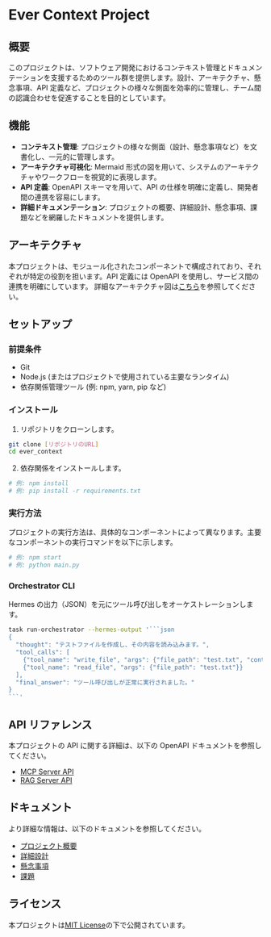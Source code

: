 # Ever Context Project

## 概要

このプロジェクトは、ソフトウェア開発におけるコンテキスト管理とドキュメンテーションを支援するためのツール群を提供します。設計、アーキテクチャ、懸念事項、API 定義など、プロジェクトの様々な側面を効率的に管理し、チーム間の認識合わせを促進することを目的としています。

## 機能

- **コンテキスト管理**: プロジェクトの様々な側面（設計、懸念事項など）を文書化し、一元的に管理します。
- **アーキテクチャ可視化**: Mermaid 形式の図を用いて、システムのアーキテクチャやワークフローを視覚的に表現します。
- **API 定義**: OpenAPI スキーマを用いて、API の仕様を明確に定義し、開発者間の連携を容易にします。
- **詳細ドキュメンテーション**: プロジェクトの概要、詳細設計、懸念事項、課題などを網羅したドキュメントを提供します。

## アーキテクチャ

本プロジェクトは、モジュール化されたコンポーネントで構成されており、それぞれが特定の役割を担います。API 定義には OpenAPI を使用し、サービス間の連携を明確にしています。
詳細なアーキテクチャ図は[こちら](diagram/archutecture_diagram.mmd)を参照してください。

## セットアップ

### 前提条件

- Git
- Node.js (またはプロジェクトで使用されている主要なランタイム)
- 依存関係管理ツール (例: npm, yarn, pip など)

### インストール

1. リポジトリをクローンします。

```bash
git clone [リポジトリのURL]
cd ever_context
```

2. 依存関係をインストールします。

```bash
# 例: npm install
# 例: pip install -r requirements.txt
```

### 実行方法

プロジェクトの実行方法は、具体的なコンポーネントによって異なります。主要なコンポーネントの実行コマンドを以下に示します。

```bash
# 例: npm start
# 例: python main.py
```

### Orchestrator CLI

Hermes の出力（JSON）を元にツール呼び出しをオーケストレーションします。

```bash
task run-orchestrator --hermes-output '```json
{
  "thought": "テストファイルを作成し、その内容を読み込みます。",
  "tool_calls": [
    {"tool_name": "write_file", "args": {"file_path": "test.txt", "content": "Hello from Orchestrator!"}},
    {"tool_name": "read_file", "args": {"file_path": "test.txt"}}
  ],
  "final_answer": "ツール呼び出しが正常に実行されました。"
}
```'
```

## API リファレンス

本プロジェクトの API に関する詳細は、以下の OpenAPI ドキュメントを参照してください。

- [MCP Server API](schemas/mcp_server.openapi.yml)
- [RAG Server API](schemas/rag_server.openapi.yml)

## ドキュメント

より詳細な情報は、以下のドキュメントを参照してください。

- [プロジェクト概要](docs/project_overview.md)
- [詳細設計](docs/detailed_design.md)
- [懸念事項](docs/concerns.md)
- [課題](docs/issues.md)

## ライセンス
本プロジェクトは[MIT License](LICENSE)の下で公開されています。

